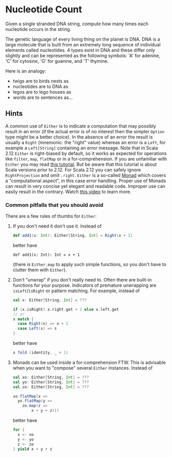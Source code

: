 # Nucleotide Count

Given a single stranded DNA string, compute how many times each nucleotide occurs in the string.

The genetic language of every living thing on the planet is DNA. DNA is a large molecule that is built from an extremely long sequence of individual elements called nucleotides. 4 types exist in DNA and these differ only slightly and can be represented as the following symbols: 'A' for adenine, 'C' for cytosine, 'G' for guanine, and 'T' thymine.

Here is an analogy:

* twigs are to birds nests as
* nucleotides are to DNA as
* legos are to lego houses as
* words are to sentences as...

## Hints

A common use of `Either` is to indicate a computation that may possibly result in an error (if the actual error is of no interest then the simpler `Option` type might be a better choice). In the absence of an error the result is usually a `Right` (mnemonic: the "right" value) whereas an error is a `Left`, for example a `Left[String]` containing an error message. Note that in Scala 2.12 `Either` is right-biased by default, so it works as expected for operations like `filter`, `map`, `flatMap` or in a for-comprehension. If you are unfamiliar with `Either` you may read [this tutorial](http://danielwestheide.com/blog/2013/01/02/the-neophytes-guide-to-scala-part-7-the-either-type.html). But be aware that this tutorial is about Scala versions prior to 2.12. For Scala 2.12 you can safely ignore `RightProjection` and omit `.right`. `Either` is a so-called [Monad](https://en.wikipedia.org/wiki/Monad_(functional_programming)) which covers a "computational aspect", in this case error handling. Proper use of Monads can result in very concise yet elegant and readable code. Improper use can easily result in the contrary. Watch [this video](https://www.youtube.com/watch?v=Mw_Jnn_Y5iA) to learn more.

### Common pitfalls that you should avoid

There are a few rules of thumbs for `Either`:

1. If you don't need it don't use it. Instead of

    ```scala
    def add1(x: Int): Either[String, Int] = Right(x + 1)
    ```
    
    better have

    ```
    def add1(x: Int): Int = x + 1
    ```
    
    (there is `Either.map` to apply such simple functions, so you don't have to clutter them with `Either`).

2. Don't "unwrap" if you don't really need to. Often there are built-in functions for your purpose. Indicators of premature unwrapping are `isLeft`/`isRight` or pattern matching. For example, instead of

    ```scala
    val x: Either[String, Int] = ???
    
    if (x.isRight) x.right.get + 1 else x.left.get
    // or
    x match {
      case Right(n) => n + 1
      case Left(s) => s
    }
    ```
    
    better have
    
    ```scala
    x fold (identity, _ + 1)
    ```
    
3. Monads can be used inside a for-comprehension FTW. This is advisable when you want to "compose" several `Either` instances. Instead of

    ```scala
    val xo: Either[String, Int] = ???
    val yo: Either[String, Int] = ???
    val zo: Either[String, Int] = ???
    
    xo.flatMap(x =>
      yo.flatMap(y =>
        zo.map(z =>
    	    x + y + z)))
    ```
    
    better have
    
    ```scala
    for {
      x <- xo
      y <- yo
      z <- zo
    } yield x + y + z
    ```
